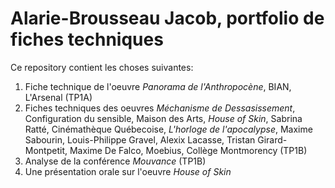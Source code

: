 # Alarie-Brousseau Jacob, portfolio de fiches techniques

Ce repository contient les choses suivantes:
1. Fiche technique de l'oeuvre *Panorama de l'Anthropocène*, BIAN, L'Arsenal (TP1A)
2. Fiches techniques des oeuvres *Méchanisme de Dessasissement*, Configuration du sensible, Maison des Arts, *House of Skin*, Sabrina Ratté, Cinémathèque Québecoise, *L'horloge de l'apocalypse*, Maxime Sabourin, Louis-Philippe Gravel, Alexix Lacasse, Tristan Girard-Montpetit, Maxime De Falco, Moebius, Collège Montmorency (TP1B)
3. Analyse de la conférence *Mouvance* (TP1B)
4. Une présentation orale sur l'oeuvre *House of Skin*
